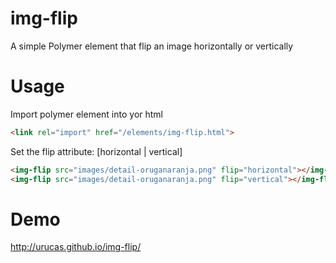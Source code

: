 img-flip
========

A simple Polymer element that flip an image horizontally or vertically


Usage
=====

Import polymer element into yor html
``` html
<link rel="import" href="/elements/img-flip.html">
```

Set the flip attribute: [horizontal | vertical]
```html
<img-flip src="images/detail-oruganaranja.png" flip="horizontal"></img-flip>
<img-flip src="images/detail-oruganaranja.png" flip="vertical"></img-flip>
```

Demo
====
http://urucas.github.io/img-flip/

